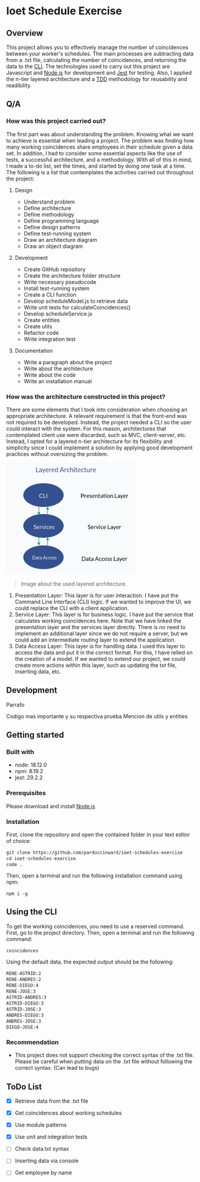# Ioet Schedule Exercise
## Overview
This project allows you to effectively manage the number of coincidences between your worker's schedules. The main processes are subtracting data from a .txt file, calculating the number of coincidences, and returning the data to the <a href="https://en.wikipedia.org/wiki/Command-line_interface">CLI</a>. The technologies used to carry out this project are Javascript and <a href="https://nodejs.org/en/about/">Node.js</a> for development and <a href="https://jestjs.io/">Jest</a> for testing. Also, I applied the n-tier layered architecture and a <a href="https://www.freecodecamp.org/news/an-introduction-to-test-driven-development-c4de6dce5c/">TDD</a> methodology for reusability and readibility.
## Q/A

### How was this project carried out?

The first part was about understanding the problem. Knowing what we want to achieve is essential when leading a project. The problem was finding how many working coincidences share employees in their schedule given a data set. In addition, I had to consider some essential aspects like the use of tests, a successful architecture, and a methodology. With all of this in mind, I made a to-do list, set the times, and started by doing one task at a time. The following is a list that contemplates the activities carried out throughout the project:

1. Design
    - Understand problem
    - Define architecture
    - Define methodology
    - Define programming language
    - Define design patterns
    - Define test-running system
    - Draw an architecture diagram
    - Draw an object diagram

2. Development
    - Create GitHub repository
    - Create the architecture folder structure
    - Write necessary pseudocode
    - Install test-running system
    - Create a CLI function
    - Develop scheduleModel.js to retrieve data
    - Write unit tests for calculateCoincidences()
    - Develop scheduleService.js
    - Create entities
    - Create utils
    - Refactor code
    - Write integration test

3. Documentation
    - Write a paragraph about the project
    - Write about the architecture
    - Write about the code
    - Write an installation manual


### How was the architecture constructed in this project?

There are some elements that I took into consideration when choosing an appropriate architecture. A relevant requirement is that the front-end was not required to be developed. Instead, the project needed a CLI so the user could interact with the system. For this reason, architectures that contemplated client use were discarded, such as MVC, client-server, etc. Instead, I opted for a layered n-tier architecture for its flexibility and simplicity since I could implement a solution by applying good development practices without oversizing the problem.

<img src="./images/layered-architecture.png" alt="Layered architecture" style="height: 300px; width: 350px;">

> Image about the used layered architecture.

1. Presentation Layer: This layer is for user interaction. I have put the Command Line Interface (CLI) logic. If we wanted to improve the UI, we could replace the CLI with a client application. 
2. Service Layer: This layer is for business logic. I have put the service that calculates working coincidences here. Note that we have linked the presentation layer and the services layer directly. There is no need to implement an additional layer since we do not require a server, but we could add an intermediate routing layer to extend the application.
3. Data Access Layer: This layer is for handling data. I used this layer to access the data and put it in the correct format. For this, I have relied on the creation of a model. If we wanted to extend our project, we could create more actions within this layer, such as updating the txt file, inserting data, etc.
## Development

Parrafo

Codigo mas importante y su respectiva prueba
Mencion de utils y entities

## Getting started

### Built with
- node: 18.12.0
- npm: 8.19.2
- jest: 29.2.2
### Prerequisites

Please download and install <a href="https://nodejs.org/en/download/">Node.js</a>
### Installation

First, clone the repository and open the contained folder in your text editor of choice:

```shell
git clone https://github.com/parduccinward/ioet-schedules-exercise
cd ioet-schedules-exercise
code .
```

Then, open a terminal and run the following installation command using npm:

```shell
npm i -g
```

## Using the CLI

To get the working coincidences, you need to use a reserved command. First, go to the project directory. Then, open a terminal and run the following command:

```shell
coincidences
```

Using the default data, the expected output should be the following:

```console
RENE-ASTRID:2
RENE-ANDRES:2
RENE-DIEGO:4
RENE-JOSE:3
ASTRID-ANDRES:3
ASTRID-DIEGO:3
ASTRID-JOSE:3
ANDRES-DIEGO:3
ANDRES-JOSE:3
DIEGO-JOSE:4
```
### Recommendation

- This project does not support checking the correct syntax of the .txt file. Please be careful when putting data on the .txt file without following the correct syntax. (Can lead to bugs)

## ToDo List

- [x] Retrieve data from the .txt file
- [x] Get coincidences about working schedules
- [x] Use module patterns
- [x] Use unit and integration tests
- [ ] Check data.txt syntax
- [ ] Inserting data via console
- [ ] Get employee by name


